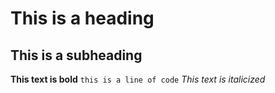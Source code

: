 # This is a heading
## This is a subheading
**This text is bold**
`this is a line of code`
*This text is italicized*
